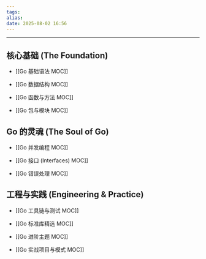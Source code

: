```yaml
---
tags: 
alias: 
date: 2025-08-02 16:56
---
```


---

## 核心基础 (The Foundation)

- [[Go 基础语法 MOC]]

- [[Go 数据结构 MOC]]

- [[Go 函数与方法 MOC]]

- [[Go 包与模块 MOC]]

## Go 的灵魂 (The Soul of Go)

- [[Go 并发编程 MOC]]

- [[Go 接口 (Interfaces) MOC]]

- [[Go 错误处理 MOC]]

## 工程与实践 (Engineering & Practice)

- [[Go 工具链与测试 MOC]]

- [[Go 标准库精选 MOC]]

- [[Go 进阶主题 MOC]]

- [[Go 实战项目与模式 MOC]]